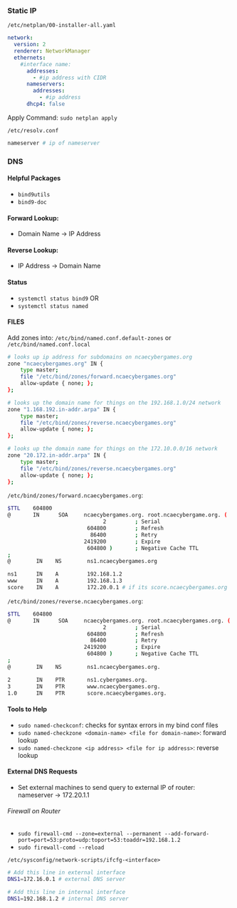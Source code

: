 ### Static IP
`/etc/netplan/00-installer-all.yaml`
``` yaml
network:
  version: 2
  renderer: NetworkManager
  ethernets:
    #interface name:
      addresses:
        - #ip address with CIDR
      nameservers:
        addresses:
          - #ip address
      dhcp4: false
```

Apply Command:
`sudo netplan apply`


`/etc/resolv.conf`
``` bash
nameserver # ip of nameserver
```
### DNS
#### Helpful  Packages
- `bind9utils`
- `bind9-doc`


#### Forward Lookup:
- Domain Name -> IP Address
#### Reverse Lookup:
- IP Address -> Domain Name


#### Status
- `systemctl status bind9`
OR
- `systemctl status named`


#### FILES
Add zones into: `/etc/bind/named.conf.default-zones` or `/etc/bind/named.conf.local`
``` bash
# looks up ip address for subdomains on ncaecybergames.org
zone "ncaecybergames.org" IN {
	type master;
	file "/etc/bind/zones/forward.ncaecybergames.org"
	allow-update { none; };
};

# looks up the domain name for things on the 192.168.1.0/24 network
zone "1.168.192.in-addr.arpa" IN {
	type master;
	file "/etc/bind/zones/reverse.ncaecybergames.org"
	allow-update { none; };
};

# looks up the domain name for things on the 172.10.0.0/16 network
zone "20.172.in-addr.arpa" IN {
	type master;
	file "/etc/bind/zones/reverse.ncaecybergames.org"
	allow-update { none; };
};
```


`/etc/bind/zones/forward.ncaecybergames.org`:
``` bash
$TTL    604800
@       IN      SOA     ncaecybergames.org. root.ncaecybergame.org. (
                              2         ; Serial
                         604800         ; Refresh
                          86400         ; Retry
                        2419200         ; Expire
                         604800 )       ; Negative Cache TTL
;
@        IN    NS        ns1.ncaecybergames.org

ns1      IN    A         192.168.1.2
www      IN    A         192.168.1.3
score    IN    A         172.20.0.1 # if its score.ncaecybergames.org
```

`/etc/bind/zones/reverse.ncaecybergames.org`:
``` bash
$TTL    604800
@       IN      SOA     ncaecybergames.org. root.ncaecybergames.org. (
                              2         ; Serial
                         604800         ; Refresh
                          86400         ; Retry
                        2419200         ; Expire
                         604800 )       ; Negative Cache TTL
;
@        IN    NS        ns1.ncaecybergames.org.

2        IN    PTR       ns1.cybergames.org.
3        IN    PTR       www.ncaecybergames.org.
1.0      IN    PTR       score.ncaecybergames.org.
```

#### Tools to Help
- `sudo named-checkconf`: checks for syntax errors in my bind conf files
- `sudo named-checkzone <domain-name> <file for domain-name>`: forward lookup
- `sudo named-checkzone <ip address> <file for ip address>`: reverse lookup


#### External DNS Requests
- Set external machines to send query to external IP of router: nameserver -> 172.20.1.1
###### Firewall on Router
- `sudo firewall-cmd --zone=external --permanent --add-forward-port=port=53:proto=udp:toport=53:toaddr=192.168.1.2`
- `sudo firewall-comd --reload`

`/etc/sysconfig/network-scripts/ifcfg-<interface>`
```bash
# Add this line in external interface
DNS1=172.16.0.1 # external DNS server

# Add this line in internal interface
DNS1=192.168.1.2 # internal DNS server
```


